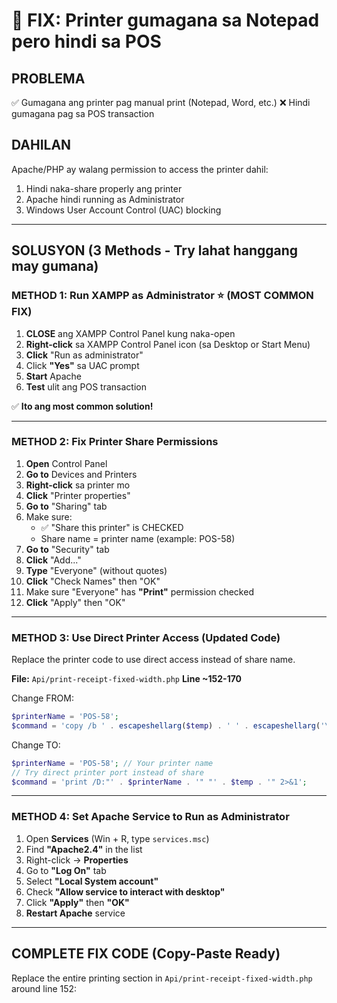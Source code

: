 # 🔧 FIX: Printer gumagana sa Notepad pero hindi sa POS

## PROBLEMA
✅ Gumagana ang printer pag manual print (Notepad, Word, etc.)
❌ Hindi gumagana pag sa POS transaction

## DAHILAN
Apache/PHP ay walang permission to access the printer dahil:
1. Hindi naka-share properly ang printer
2. Apache hindi running as Administrator
3. Windows User Account Control (UAC) blocking

---

## SOLUSYON (3 Methods - Try lahat hanggang may gumana)

### METHOD 1: Run XAMPP as Administrator ⭐ (MOST COMMON FIX)

1. **CLOSE** ang XAMPP Control Panel kung naka-open
2. **Right-click** sa XAMPP Control Panel icon (sa Desktop or Start Menu)
3. **Click** "Run as administrator"
4. Click **"Yes"** sa UAC prompt
5. **Start** Apache
6. **Test** ulit ang POS transaction

✅ **Ito ang most common solution!**

---

### METHOD 2: Fix Printer Share Permissions

1. **Open** Control Panel
2. **Go to** Devices and Printers
3. **Right-click** sa printer mo
4. **Click** "Printer properties"
5. **Go to** "Sharing" tab
6. Make sure:
   - ✅ "Share this printer" is CHECKED
   - Share name = printer name (example: POS-58)
7. **Go to** "Security" tab
8. **Click** "Add..."
9. **Type** "Everyone" (without quotes)
10. **Click** "Check Names" then "OK"
11. Make sure "Everyone" has **"Print"** permission checked
12. **Click** "Apply" then "OK"

---

### METHOD 3: Use Direct Printer Access (Updated Code)

Replace the printer code to use direct access instead of share name.

**File:** `Api/print-receipt-fixed-width.php`
**Line ~152-170**

Change FROM:
```php
$printerName = 'POS-58';
$command = 'copy /b ' . escapeshellarg($temp) . ' ' . escapeshellarg('\\\\localhost\\' . $printerName);
```

Change TO:
```php
$printerName = 'POS-58'; // Your printer name
// Try direct printer port instead of share
$command = 'print /D:"' . $printerName . '" "' . $temp . '" 2>&1';
```

---

### METHOD 4: Set Apache Service to Run as Administrator

1. Open **Services** (Win + R, type `services.msc`)
2. Find **"Apache2.4"** in the list
3. Right-click → **Properties**
4. Go to **"Log On"** tab
5. Select **"Local System account"**
6. Check **"Allow service to interact with desktop"**
7. Click **"Apply"** then **"OK"**
8. **Restart Apache** service

---

## COMPLETE FIX CODE (Copy-Paste Ready)

Replace the entire printing section in `Api/print-receipt-fixed-width.php` around line 152:


